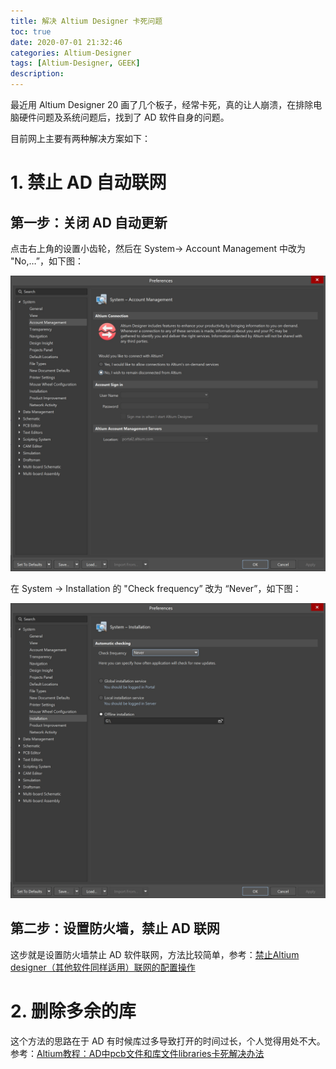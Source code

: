 ```yaml
---
title: 解决 Altium Designer 卡死问题
toc: true
date: 2020-07-01 21:32:46
categories: Altium-Designer
tags: [Altium-Designer, GEEK]
description:
---
```


最近用 Altium Designer 20 画了几个板子，经常卡死，真的让人崩溃，在排除电脑硬件问题及系统问题后，找到了 AD 软件自身的问题。

<!--more--->

目前网上主要有两种解决方案如下：

# 1. 禁止 AD 自动联网

## 第一步：关闭 AD 自动更新

点击右上角的设置小齿轮，然后在 System-> Account Management 中改为 "No,…”，如下图：

![ad1](解决-Altium-Designer-卡死问题/ad1.jpg)

在 System -> Installation 的 "Check frequency” 改为 “Never”，如下图：

![ad2](解决-Altium-Designer-卡死问题/ad2.jpg)

## 第二步：设置防火墙，禁止 AD 联网

这步就是设置防火墙禁止 AD 软件联网，方法比较简单，参考：[禁止Altium designer（其他软件同样适用）联网的配置操作](https://blog.csdn.net/qq_23957035/article/details/82492093)

# 2. 删除多余的库

这个方法的思路在于 AD 有时候库过多导致打开的时间过长，个人觉得用处不大。参考：[Altium教程：AD中pcb文件和库文件libraries卡死解决办法](https://www.bilibili.com/read/cv3488833/)



